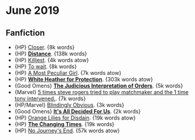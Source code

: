 # June 2019

## Fanfiction

 - {HP} [Closer](https://archiveofourown.org/works/16136690). {8k words}
 - {HP} **[Distance](https://archiveofourown.org/works/16673827)**. {138k words}
 - {HP} [Killjest](https://archiveofourown.org/works/11397261). {4k words atow}
 - {HP} [To wait](https://archiveofourown.org/works/13670373). {8k words}
 - {HP} [A Most Peculiar Girl](https://archiveofourown.org/works/18569374). {7k words atow}
 - {HP} **[White Heather for Protection](https://archiveofourown.org/works/7228006)**. {303k words atow}
 - {Good Omens} **[The Judicious Interpretation of Orders](https://archiveofourown.org/works/388315)**. {5k words}
 - {Marvel} [5 times steve rogers tried to play matchmaker and the 1 time tony intervened.](https://archiveofourown.org/works/19059598). {7k words}
 - {HP/Marvel} [Blindingly Obvious](https://archiveofourown.org/works/19161280). {3k words}
 - {Good Omens} **[It's All Decided For Us](https://archiveofourown.org/works/19076176)**. {2k words}
 - {HP} [Orange Lilies for Disdain](https://archiveofourown.org/works/17270057). {19k words atow}
 - {HP} **[The Changing Times](https://archiveofourown.org/works/19361722)**. {19k words}
 - {HP} [No Journey's End](https://archiveofourown.org/works/8051980). {57k words atow}
